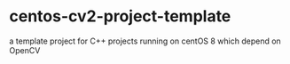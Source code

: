 # centos-cv2-project-template
a template project for C++ projects running on centOS 8 which depend on OpenCV
